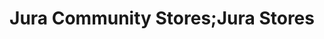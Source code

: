 ---
title: "Jura Community Stores;Jura Stores"
url: /craighouse/jura-community-stores-jura-stores/
shop: Lebensmittel
---